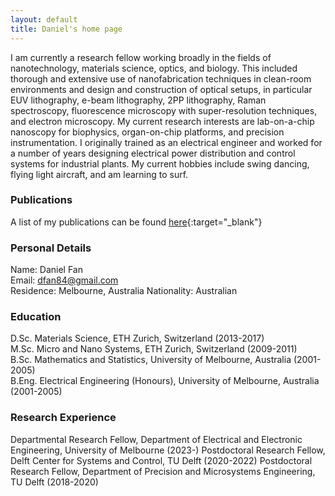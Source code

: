 ```yaml
---
layout: default
title: Daniel's home page
---
```


I am currently a research fellow working broadly in the fields of nanotechnology, materials science, optics, and biology. This included thorough and extensive use of nanofabrication techniques in clean-room environments and design and construction of optical setups, in particular EUV lithography, e-beam lithography, 2PP lithography, Raman spectroscopy, fluorescence microscopy with super-resolution techniques, and electron microscopy. My current research interests are lab-on-a-chip nanoscopy for biophysics, organ-on-chip platforms, and precision instrumentation. I originally trained as an electrical engineer and worked for a number of years designing electrical power distribution and control systems for industrial plants. My current hobbies include swing dancing, flying light aircraft, and am learning to surf.

### Publications

A list of my publications can be found [here](https://scholar.google.com/citations?user=kRzcs9YAAAAJ&hl=en){:target="_blank"}

### Personal Details

Name: Daniel Fan  
Email: <dfan84@gmail.com>  
Residence: Melbourne, Australia 
Nationality: Australian

### Education

D.Sc. Materials Science, ETH Zurich, Switzerland (2013-2017)  
M.Sc. Micro and Nano Systems, ETH Zurich, Switzerland (2009-2011)  
B.Sc. Mathematics and Statistics, University of Melbourne, Australia (2001-2005)  
B.Eng. Electrical Engineering (Honours), University of Melbourne, Australia (2001-2005)

### Research Experience

Departmental Research Fellow, Department of Electrical and Electronic Engineering, University of Melbourne (2023-)
Postdoctoral Research Fellow, Delft Center for Systems and Control, TU Delft (2020-2022)
Postdoctoral Research Fellow, Department of Precision and Microsystems Engineering, TU Delft (2018-2020)
